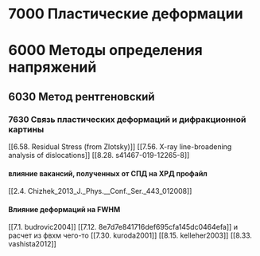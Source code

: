 # 7000 Пластические деформации
# 6000 Методы определения напряжений
## 6030 Метод рентгеновский

### 7630 Связь пластических деформаций и дифракционной картины
[[6.58. Residual Stress (from Zlotsky)]]
[[7.56. X-ray line-broadening analysis of dislocations]]
[[8.28. s41467-019-12265-8]]


#### влияние вакансий, полученных от СПД на ХРД профайл
[[2.4. Chizhek_2013_J._Phys.__Conf._Ser._443_012008]]

#### Влияние деформаций на FWHM
[[7.1. budrovic2004]]
[[7.12. 8e7d7e841716def695cfa145dc0464efa]] и расчет из фвхм чего-то
[[7.30. kuroda2001]]
[[8.15. kelleher2003]]
[[8.33. vashista2012]]